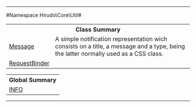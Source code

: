 

- - -

#Namespace Hirudo\Core\Util#

<table class="title">
<tr><th colspan="2" class="title">Class Summary</th></tr>
<tr><td class="name"><a href="">Message</a></td><td class="description">A simple notification representation wich consists on a title, a message
and a type, being the latter normally used as a CSS class.</td></tr>
<tr><td class="name"><a href="">RequestBinder</a></td><td class="description"></td></tr>
</table>

<table class="title">
<tr><th colspan="2" class="title">Global Summary</th></tr>
<tr><td class="name"><a href="package-globals.md#INFO">INFO</a></td><td class="description"></td></tr>
</table>

- - -

